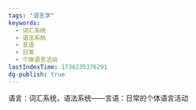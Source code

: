 ```yaml
---
tags: "语言学"
keywords:
  - 词汇系统
  - 语法系统
  - 言语
  - 日常
  - 个体语言活动
lastIndexTime: 1736235376291
dg-publish: true
---
```

语言：词汇系统，语法系统——言语：日常的个体语言活动